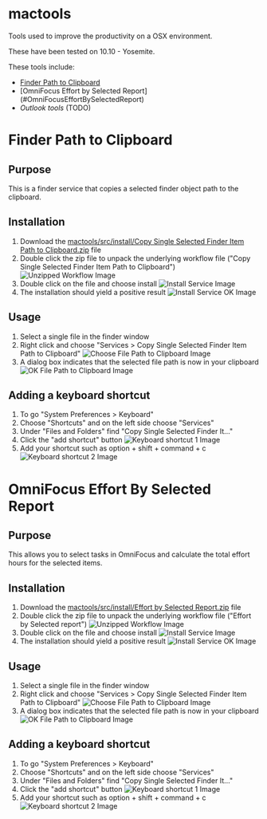 # mactools

Tools used to improve the productivity on a OSX environment.

These have been tested on 10.10 - Yosemite.

These tools include:

* [Finder Path to Clipboard](#head1234)
* [OmniFocus Effort by Selected Report] (#OmniFocusEffortBySelectedReport)
* *Outlook tools* (TODO)

# <a name="head1234"></a>Finder Path to Clipboard

## Purpose
This is a finder service that copies a selected finder object path to the clipboard. 

## Installation

1. Download the [mactools/src/install/Copy Single Selected Finder Item Path to Clipboard.zip](src/install/Copy%20Single%20Selected%20Finder%20Item%20Path%20to%20Clipboard.zip) file
2. Double click the zip file to unpack the underlying workflow file ("Copy Single Selected Finder Item Path to Clipboard") ![Unzipped Workflow Image](https://github.com/doug4j/mactools/blob/master/src/main/images/Unzipped-Finder-Path-to-Clipboard.png "Unzipped Workflow Image")
3. Double click on the file and choose install ![Install Service Image](https://github.com/doug4j/mactools/blob/master/src/main/images/Service-Installer-Finder-Path-to-Clipboard.png "Install Service Image") 
4. The installation should yield a positive result ![Install Service OK Image](https://github.com/doug4j/mactools/blob/master/src/main/images/Service-Installer-OK-Finder-Path-to-Clipboard.png "Install Service Image OK") 

## Usage

1. Select a single file in the finder window
2. Right click and choose "Services > Copy Single Selected Finder Item Path to Clipboard" ![Choose File Path to Clipboard Image](https://github.com/doug4j/mactools/blob/master/src/main/images/Choose-Finder-Path-to-Clipboard.png "Choose File Path to Clipboard Image")
3. A dialog box indicates that the selected file path is now in your clipboard ![OK File Path to Clipboard Image](https://github.com/doug4j/mactools/blob/master/src/main/images/Message-Finder-Path-to-Clipboard.png "OK File Path to Clipboard Image")
 

## Adding a keyboard shortcut

1. To go "System Preferences > Keyboard"
2. Choose "Shortcuts" and on the left side choose "Services"
3. Under "Files and Folders" find "Copy Single Selected Finder It..."
4. Click the "add shortcut" button ![Keyboard shortcut 1 Image](src/main/images/Copy-Finder-Path-Keyboard1.png "Keyboard shortcut 1 Image")
5. Add your shortcut such as option + shift + command + c ![Keyboard shortcut 2 Image](https://github.com/doug4j/mactools/blob/master/src/main/images/Copy-Finder-Path-Keyboard2.png "Keyboard shortcut 2 Image")

# <a name="OmniFocusEffortBySelectedReport"></a>OmniFocus Effort By Selected Report

## Purpose
This allows you to select tasks in OmniFocus and calculate the total effort hours for the selected items. 

## Installation

1. Download the [mactools/src/install/Effort by Selected Report.zip](https://github.com/doug4j/mactools/blob/master/src/install/Effort%20by%20Selected%20Report.zip) file
2. Double click the zip file to unpack the underlying workflow file ("Effort by Selected report") ![Unzipped Workflow Image](https://github.com/doug4j/mactools/blob/master/src/main/images/Unzipped-Finder-Path-to-Clipboard.png "Unzipped Workflow Image")
3. Double click on the file and choose install ![Install Service Image](https://github.com/doug4j/mactools/blob/master/src/main/images/Service-Installer-Finder-Path-to-Clipboard.png "Install Service Image") 
4. The installation should yield a positive result ![Install Service OK Image](https://github.com/doug4j/mactools/blob/master/src/main/images/Service-Installer-OK-Finder-Path-to-Clipboard.png "Install Service Image OK") 

## Usage

1. Select a single file in the finder window
2. Right click and choose "Services > Copy Single Selected Finder Item Path to Clipboard" ![Choose File Path to Clipboard Image](https://github.com/doug4j/mactools/blob/master/src/main/images/Choose-Finder-Path-to-Clipboard.png "Choose File Path to Clipboard Image")
3. A dialog box indicates that the selected file path is now in your clipboard ![OK File Path to Clipboard Image](https://github.com/doug4j/mactools/blob/master/src/main/images/Message-Finder-Path-to-Clipboard.png "OK File Path to Clipboard Image")
 

## Adding a keyboard shortcut

1. To go "System Preferences > Keyboard"
2. Choose "Shortcuts" and on the left side choose "Services"
3. Under "Files and Folders" find "Copy Single Selected Finder It..."
4. Click the "add shortcut" button ![Keyboard shortcut 1 Image](https://github.com/doug4j/mactools/blob/master/src/main/images/Copy-Finder-Path-Keyboard1.png "Keyboard shortcut 1 Image")
5. Add your shortcut such as option + shift + command + c ![Keyboard shortcut 2 Image](https://github.com/doug4j/mactools/blob/master/src/main/images/Copy-Finder-Path-Keyboard2.png "Keyboard shortcut 2 Image")
 


